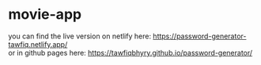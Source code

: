 # movie-app
you can find the live version on netlify here: https://password-generator-tawfiq.netlify.app/<br/>
or in github pages here:  https://tawfiqbhyry.github.io/password-generator/
